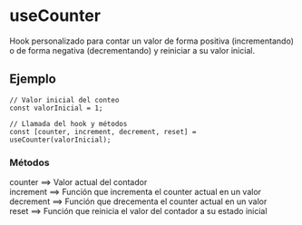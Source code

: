 # useCounter

Hook personalizado para contar un valor de forma positiva (incrementando) o de forma negativa (decrementando) y reiniciar a su valor inicial.

## Ejemplo

```
// Valor inicial del conteo
const valorInicial = 1;

// Llamada del hook y métodos
const [counter, increment, decrement, reset] = useCounter(valorInicial);

```

### Métodos

counter ==> Valor actual del contador       
increment ==> Función que incrementa el counter actual en un valor      
decrement ==> Función que drecementa el counter actual en un valor       
reset ==> Función que reinicia el valor del contador a su estado inicial      
